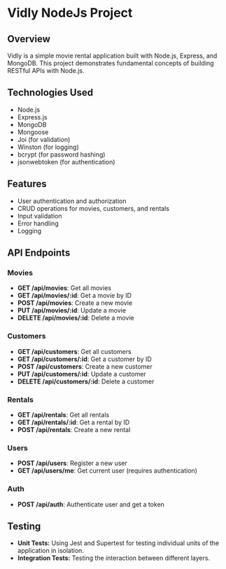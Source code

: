 # Vidly NodeJs Project

## Overview
Vidly is a simple movie rental application built with Node.js, Express, and MongoDB. This project demonstrates fundamental concepts of building RESTful APIs with Node.js.

## Technologies Used
- Node.js
- Express.js
- MongoDB
- Mongoose
- Joi (for validation)
- Winston (for logging)
- bcrypt (for password hashing)
- jsonwebtoken (for authentication)

## Features
- User authentication and authorization
- CRUD operations for movies, customers, and rentals
- Input validation
- Error handling
- Logging

## API Endpoints

### Movies

- **GET /api/movies**: Get all movies
- **GET /api/movies/:id**: Get a movie by ID
- **POST /api/movies**: Create a new movie
- **PUT /api/movies/:id**: Update a movie
- **DELETE /api/movies/:id**: Delete a movie

### Customers

- **GET /api/customers**: Get all customers
- **GET /api/customers/:id**: Get a customer by ID
- **POST /api/customers**: Create a new customer
- **PUT /api/customers/:id**: Update a customer
- **DELETE /api/customers/:id**: Delete a customer

### Rentals

- **GET /api/rentals**: Get all rentals
- **GET /api/rentals/:id**: Get a rental by ID
- **POST /api/rentals**: Create a new rental

### Users

- **POST /api/users**: Register a new user
- **GET /api/users/me**: Get current user (requires authentication)

### Auth

- **POST /api/auth**: Authenticate user and get a token

## Testing
- **Unit Tests:** Using Jest and Supertest for testing individual units of the application in isolation.
- **Integration Tests:** Testing the interaction between different layers.
